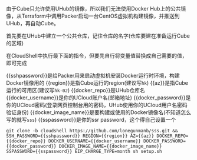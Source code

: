 由于Cube只允许使用UHub的镜像，所以我们无法使用Docker Hub上的公共镜像，从Terraform中调用Packer启动一台CentOS虚拟机构建镜像，并推送到UHub，再自动Cube。

首先要在UHub中建立一个公共仓库，记住仓库的名字(仓库要建在准备运行Cube的区域)

在CloudShell中执行最下面的指令，但要先自行将变量值替换成自己需要的值，即可完成

{{sshpassword}}是给Packer用来启动虚拟机安装Docker运行时环境，构建Docker镜像用的
{{region}}是指Cube运行的region(建议写`hk`)
{{az}}是指Cube运行的可用区(建议写`hk-02`)
{{docker_repo}}是UHub仓库名
{{docker_username}}是你的UCloud账户名(邮箱地址)
{{docker_password}}是你的UCloud密码(登录网页控制台用的密码，UHub使用你的UCloud用户名密码验证身份)
{{docker_image_name}}是要构建或使用的Docker镜像名(不知道怎么写的就写`sss`)
{{sspassword}}是你的ssr password，这个得自己设置一个

```shell
git clone -b cloudshell https://github.com/lonegunmanb/sss.git && SSH_PASSWORD={{sshpassword}} REGION={{region}} AZ={{az}} DOCKER_REPO={{docker_repo}} DOCKER_USERNAME={{docker_username}} DOCKER_PASSWORD={{docker_password}} DOCKER_IMAGE_NAME={{docker_image_name}} SSPASSWORD={{sspassword}} EIP_CHARGE_TYPE=month sh setup.sh
```
